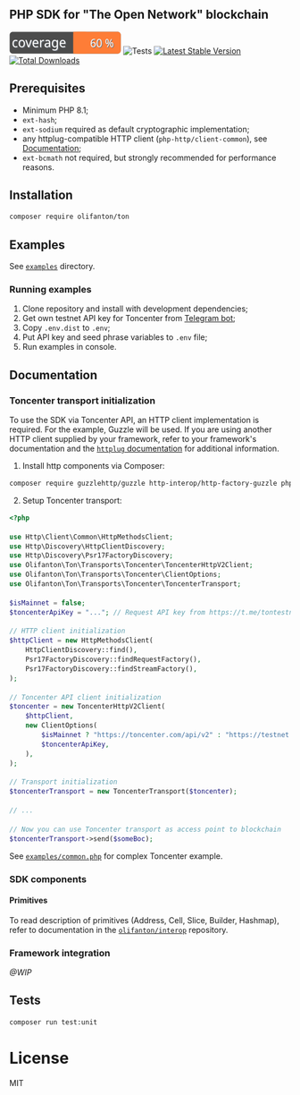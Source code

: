 PHP SDK for "The Open Network" blockchain
---

![Code Coverage Badge](./.github/badges/coverage.svg)
![Tests](https://github.com/olifanton/ton/actions/workflows/tests.yml/badge.svg)
[![Latest Stable Version](https://poser.pugx.org/olifanton/ton/v/stable)](https://packagist.org/packages/olifanton/ton)
[![Total Downloads](https://poser.pugx.org/olifanton/ton/downloads)](https://packagist.org/packages/olifanton/ton)

## Prerequisites

- Minimum PHP 8.1;
- `ext-hash`;
- `ext-sodium` required as default cryptographic implementation;
- any httplug-compatible HTTP client (`php-http/client-common`), see [Documentation](https://docs.php-http.org/en/latest/clients.html);
- `ext-bcmath` not required, but strongly recommended for performance reasons.

## Installation

```bash
composer require olifanton/ton
```

## Examples

See [`examples`](./examples) directory.

### Running examples

1. Clone repository and install with development dependencies;
2. Get own testnet API key for Toncenter from [Telegram bot](https://t.me/tontestnetapibot);
3. Copy `.env.dist` to `.env`;
4. Put API key and seed phrase variables to `.env` file;
5. Run examples in console.

## Documentation

### Toncenter transport initialization

To use the SDK via Toncenter API, an HTTP client implementation is required. For the example, Guzzle will be used. If you are using another HTTP client supplied by your framework, refer to your framework's documentation and the [`httplug` documentation](https://docs.php-http.org/en/latest/index.html) for additional information.

1. Install http components via Composer:
```bash
composer require guzzlehttp/guzzle http-interop/http-factory-guzzle php-http/guzzle7-adapter
```

2. Setup Toncenter transport:
```php
<?php

use Http\Client\Common\HttpMethodsClient;
use Http\Discovery\HttpClientDiscovery;
use Http\Discovery\Psr17FactoryDiscovery;
use Olifanton\Ton\Transports\Toncenter\ToncenterHttpV2Client;
use Olifanton\Ton\Transports\Toncenter\ClientOptions;
use Olifanton\Ton\Transports\Toncenter\ToncenterTransport;

$isMainnet = false;
$toncenterApiKey = "..."; // Request API key from https://t.me/tontestnetapibot or https://t.me/tonapibot

// HTTP client initialization
$httpClient = new HttpMethodsClient(
    HttpClientDiscovery::find(),
    Psr17FactoryDiscovery::findRequestFactory(),
    Psr17FactoryDiscovery::findStreamFactory(),
);

// Toncenter API client initialization
$toncenter = new ToncenterHttpV2Client(
    $httpClient,
    new ClientOptions(
        $isMainnet ? "https://toncenter.com/api/v2" : "https://testnet.toncenter.com/api/v2",
        $toncenterApiKey,
    ),
);

// Transport initialization
$toncenterTransport = new ToncenterTransport($toncenter);

// ...

// Now you can use Toncenter transport as access point to blockchain
$toncenterTransport->send($someBoc);
```
See [`examples/common.php`](./examples/common.php) for complex Toncenter example.

### SDK components

#### Primitives

To read description of primitives (Address, Cell, Slice, Builder, Hashmap), refer to documentation in the [`olifanton/interop`](https://github.com/olifanton/interop) repository.

### Framework integration

_@WIP_

## Tests

```bash
composer run test:unit
```

# License

MIT
